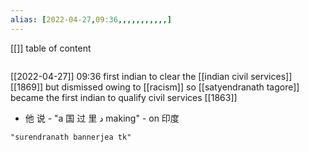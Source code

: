 ```yaml
---
alias: [2022-04-27,09:36,,,,,,,,,,,]
---
```

[[]]
table of content
```toc
```

[[2022-04-27]] 09:36
first indian to clear the [[indian civil services]] [[1869]]
but dismissed owing to [[racism]]
so [[satyendranath tagore]] became the first indian to qualify civil services [[1863]]
- 他 说 - "a 国 过 里 د making" - on 印度 
```query
"surendranath bannerjea tk"
```